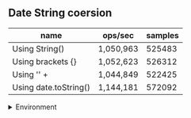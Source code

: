 ## Date String coersion

|name|ops/sec|samples|
|-|-|-|
|Using String()|1,050,963|525483|
|Using brackets {}|1,052,623|526312|
|Using '' + |1,044,849|522425|
|Using date.toString()|1,144,181|572092|


<details>
<summary>Environment</summary>

* __Machine:__ linux x64 | 4 vCPUs | 7.6GB Mem
* __Run:__ Wed Oct 15 2025 21:26:00 GMT+0000 (Coordinated Universal Time)
* __Node:__ `v18.20.8`
</details>

<!--
{"environment":{"platform":"linux","arch":"x64","cpus":4,"totalMemory":7.597843170166016},"benchmarks":[{"name":"Using String()","samples":525483,"opsSec":1050963.6416375882},{"name":"Using brackets {}","samples":526312,"opsSec":1052623.5010564607},{"name":"Using '' + ","samples":522425,"opsSec":1044849.4566782826},{"name":"Using date.toString()","samples":572092,"opsSec":1144181.9336074279}]}-->
